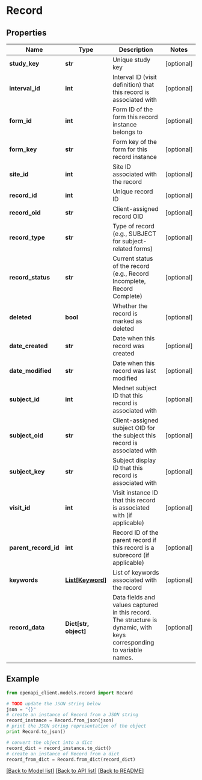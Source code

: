 # Record


## Properties
Name | Type | Description | Notes
------------ | ------------- | ------------- | -------------
**study_key** | **str** | Unique study key | [optional] 
**interval_id** | **int** | Interval ID (visit definition) that this record is associated with | [optional] 
**form_id** | **int** | Form ID of the form this record instance belongs to | [optional] 
**form_key** | **str** | Form key of the form for this record instance | [optional] 
**site_id** | **int** | Site ID associated with the record | [optional] 
**record_id** | **int** | Unique record ID | [optional] 
**record_oid** | **str** | Client-assigned record OID | [optional] 
**record_type** | **str** | Type of record (e.g., SUBJECT for subject-related forms) | [optional] 
**record_status** | **str** | Current status of the record (e.g., Record Incomplete, Record Complete) | [optional] 
**deleted** | **bool** | Whether the record is marked as deleted | [optional] 
**date_created** | **str** | Date when this record was created | [optional] 
**date_modified** | **str** | Date when this record was last modified | [optional] 
**subject_id** | **int** | Mednet subject ID that this record is associated with | [optional] 
**subject_oid** | **str** | Client-assigned subject OID for the subject this record is associated with | [optional] 
**subject_key** | **str** | Subject display ID that this record is associated with | [optional] 
**visit_id** | **int** | Visit instance ID that this record is associated with (if applicable) | [optional] 
**parent_record_id** | **int** | Record ID of the parent record if this record is a subrecord (if applicable) | [optional] 
**keywords** | [**List[Keyword]**](Keyword.md) | List of keywords associated with the record | [optional] 
**record_data** | **Dict[str, object]** | Data fields and values captured in this record. The structure is dynamic, with keys corresponding to variable names. | [optional] 

## Example

```python
from openapi_client.models.record import Record

# TODO update the JSON string below
json = "{}"
# create an instance of Record from a JSON string
record_instance = Record.from_json(json)
# print the JSON string representation of the object
print Record.to_json()

# convert the object into a dict
record_dict = record_instance.to_dict()
# create an instance of Record from a dict
record_from_dict = Record.from_dict(record_dict)
```
[[Back to Model list]](../README.md#documentation-for-models) [[Back to API list]](../README.md#documentation-for-api-endpoints) [[Back to README]](../README.md)


